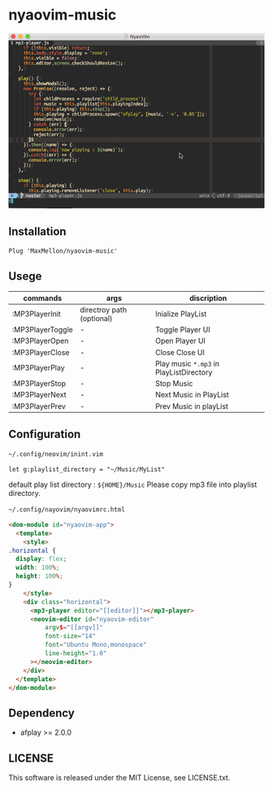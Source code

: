 # nyaovim-music

![](./demo/ss.gif)

## Installation

```
Plug 'MaxMellon/nyaovim-music'
```

## Usege

| commands | args | discription |
|---|---|---|
| :MP3PlayerInit | directroy path (optional) | Inialize PlayList |
| :MP3PlayerToggle | - | Toggle Player UI |
| :MP3PlayerOpen | - | Open Player UI |
| :MP3PlayerClose | - | Close Close UI |
| :MP3PlayerPlay | - | Play music `*.mp3` in PlayListDirectory |
| :MP3PlayerStop | - | Stop Music |
| :MP3PlayerNext | - | Next Music in PlayList |
| :MP3PlayerPrev | - | Prev Music in playList |

## Configuration

`~/.config/neovim/inint.vim`

```vim
let g:playlist_directory = "~/Music/MyList"

```

default play list directory : `${HOME}/Music`
Please copy mp3 file into playlist directory.


`~/.config/nayovim/nyaovimrc.html`

```html
<dom-module id="nyaovim-app">
  <template>
    <style>
.horizontal {
  display: flex;
  width: 100%;
  height: 100%;
}
    </style>
    <div class="horizontal">
      <mp3-player editor="[[editor]]"></mp3-player>
      <neovim-editor id="nyaovim-editor"
          argv$="[[argv]]"
          font-size="14"
          font="Ubuntu Mono,monospace"
          line-height="1.0"
      ></neovim-editor>
    </div>
  </template>
</dom-module>
```

## Dependency

  -  afplay >= 2.0.0

## LICENSE

  This software is released under the MIT License, see LICENSE.txt.
